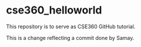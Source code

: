 # cse360_helloworld
This repository is to serve as CSE360 GitHub tutorial.

This is a change reflecting a commit done by Samay.
